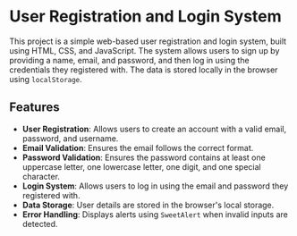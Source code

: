 # User Registration and Login System

This project is a simple web-based user registration and login system, built using HTML, CSS, and JavaScript. The system allows users to sign up by providing a name, email, and password, and then log in using the credentials they registered with. The data is stored locally in the browser using `localStorage`.

## Features

- **User Registration**: Allows users to create an account with a valid email, password, and username.
- **Email Validation**: Ensures the email follows the correct format.
- **Password Validation**: Ensures the password contains at least one uppercase letter, one lowercase letter, one digit, and one special character.
- **Login System**: Allows users to log in using the email and password they registered with.
- **Data Storage**: User details are stored in the browser's local storage.
- **Error Handling**: Displays alerts using `SweetAlert` when invalid inputs are detected.

